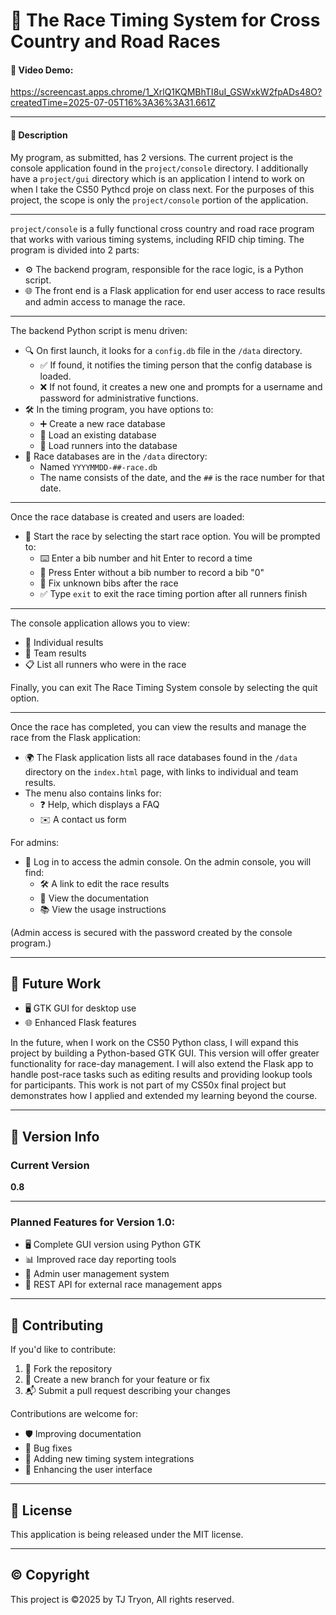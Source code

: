 # 🏁 The Race Timing System for Cross Country and Road Races

#### 🎥 Video Demo:
https://screencast.apps.chrome/1_XrlQ1KQMBhTI8uI_GSWxkW2fpADs48O?createdTime=2025-07-05T16%3A36%3A31.661Z

---

#### 📄 Description

My program, as submitted, has 2 versions. The current project is the console application found in the `project/console` directory. I additionally have a `project/gui` directory which is an application I intend to work on when I take the CS50 Pythcd proje  on class next. For the purposes of this project, the scope is only the `project/console` portion of the application.

---

`project/console` is a fully functional cross country and road race program that works with various timing systems, including RFID chip timing. The program is divided into 2 parts:
- ⚙️ The backend program, responsible for the race logic, is a Python script.
- 🌐 The front end is a Flask application for end user access to race results and admin access to manage the race.

---

The backend Python script is menu driven:
- 🔍 On first launch, it looks for a `config.db` file in the `/data` directory.
    - ✅ If found, it notifies the timing person that the config database is loaded.
    - ❌ If not found, it creates a new one and prompts for a username and password for administrative functions.
- 🛠️ In the timing program, you have options to:
    - ➕ Create a new race database
    - 📂 Load an existing database
    - 👥 Load runners into the database
- 📁 Race databases are in the `/data` directory:
    - Named `YYYYMMDD-##-race.db`
    - The name consists of the date, and the `##` is the race number for that date.

---

Once the race database is created and users are loaded:
- 🏁 Start the race by selecting the start race option. You will be prompted to:
    - ⌨️ Enter a bib number and hit Enter to record a time
    - 🚫 Press Enter without a bib number to record a bib "0"
    - 🔧 Fix unknown bibs after the race
    - ✅ Type `exit` to exit the race timing portion after all runners finish

---

The console application allows you to view:
- 🏃 Individual results
- 🤝 Team results
- 📋 List all runners who were in the race

Finally, you can exit The Race Timing System console by selecting the quit option.

---

Once the race has completed, you can view the results and manage the race from the Flask application:
- 🌍 The Flask application lists all race databases found in the `/data` directory on the `index.html` page, with links to individual and team results.
- The menu also contains links for:
    - ❓ Help, which displays a FAQ
    - ✉️ A contact us form

For admins:
- 🔑 Log in to access the admin console. On the admin console, you will find:
    - 🛠️ A link to edit the race results
    - 📄 View the documentation
    - 📚 View the usage instructions

(Admin access is secured with the password created by the console program.)

---

## 🚧 Future Work

- 🖥️ GTK GUI for desktop use
- 🌐 Enhanced Flask features

In the future, when I work on the CS50 Python class, I will expand this project by building a Python-based GTK GUI. This version will offer greater functionality for race-day management. I will also extend the Flask app to handle post-race tasks such as editing results and providing lookup tools for participants. This work is not part of my CS50x final project but demonstrates how I applied and extended my learning beyond the course.

---

## 🔢 Version Info

### Current Version
**0.8**

---

### Planned Features for Version 1.0:
- 🖥️ Complete GUI version using Python GTK
- 📊 Improved race day reporting tools
- 👥 Admin user management system
- 🔌 REST API for external race management apps

---

## 🤝 Contributing

If you'd like to contribute:
1. 🍴 Fork the repository
2. 🌱 Create a new branch for your feature or fix
3. 📬 Submit a pull request describing your changes

Contributions are welcome for:
- 🛡️ Improving documentation
- 🐛 Bug fixes
- 🔗 Adding new timing system integrations
- 🎨 Enhancing the user interface

---

## 📝 License

This application is being released under the MIT license.

---

## ©️ Copyright

This project is &copy;2025 by TJ Tryon, All rights reserved.

